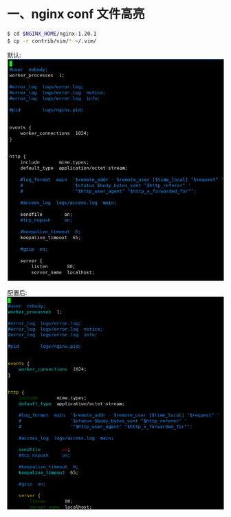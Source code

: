 




# 一、nginx conf 文件高亮
```bash
$ cd $NGINX_HOME/nginx-1.20.1
$ cp -r contrib/vim/* ~/.vim/
```
默认:
![default](../../img/nginx/常用操作/default.png)

配置后:
![高亮](../../img/nginx/常用操作/高亮.png)















